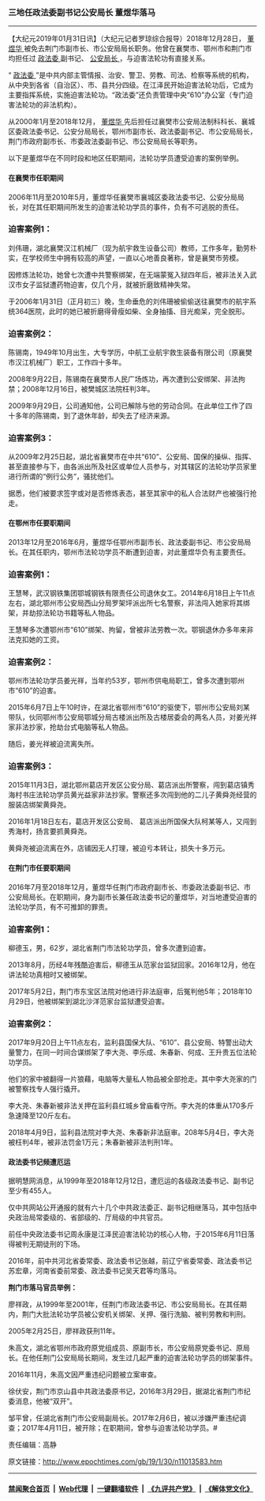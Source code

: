 ### 三地任政法委副书记公安局长 董煜华落马
------------------------

<p>
 【大纪元2019年01月31日讯】（大纪元记者罗琼综合报导）2018年12月28日，
 <a href="http://www.epochtimes.com/gb/tag/%E8%91%A3%E7%85%9C%E5%8D%8E.html">
  董煜华
 </a>
 被免去荆门市副市长、市公安局局长职务。他曾在襄樊市、鄂州市和荆门市均担任过
 <a href="http://www.epochtimes.com/gb/tag/%E6%94%BF%E6%B3%95%E5%A7%94.html">
  政法委
 </a>
 副书记、
 <a href="http://www.epochtimes.com/gb/tag/%E5%85%AC%E5%AE%89%E5%B1%80%E9%95%BF.html">
  公安局长
 </a>
 ，与迫害法轮功有直接关系。
</p>
<p>
 “
 <a href="http://www.epochtimes.com/gb/tag/%E6%94%BF%E6%B3%95%E5%A7%94.html">
  政法委
 </a>
 ”是中共内部主管情报、治安、警卫、劳教、司法、检察等系统的机构，从中央到各省（自治区）、市、县共分四级。在江泽民开始迫害法轮功后，它成为主要指挥系统，实施迫害法轮功。“政法委”还负责管理中央“610”办公室（专门迫害法轮功的非法机构）。
</p>
<p>
 从2000年1月至2018年12月，
 <a href="http://www.epochtimes.com/gb/tag/%E8%91%A3%E7%85%9C%E5%8D%8E.html">
  董煜华
 </a>
 先后担任过襄樊市公安局法制科科长、襄城区委政法委书记、公安分局局长，鄂州市副市长、政法委副书记、市公安局局长，荆门市政府副市长、市委政法委副书记、市公安局局长等职务。
</p>
<p>
 以下是董煜华在不同时段和地区任职期间，法轮功学员遭受迫害的案例举例。
</p>
<h4>
 在襄樊市任职期间
</h4>
<p>
 2006年11月至2010年5月，董煜华任襄樊市襄城区委政法委书记、公安分局局长，对在其任职期间所发生的迫害法轮功学员的事件，负有不可逃脱的责任。
</p>
<h3>
 <strong>
  迫害案例1：
 </strong>
</h3>
<p>
 刘伟珊，湖北襄樊汉江机械厂（现为航宇救生设备公司）教师，工作多年，勤劳朴实，在学校师生中拥有较高的声望，一直以心地善良著称，曾是襄樊市劳模。
</p>
<p>
 因修炼法轮功，她曾七次遭中共警察绑架，在无端蒙冤入狱四年后，被非法关入武汉市女子监狱遭药物迫害，仅几个月，就被折磨致精神失常。
</p>
<p>
 于2006年1月31日（正月初三）晚，生命垂危的刘伟珊被偷偷送往襄樊市的航宇系统364医院，此时的她已被折磨得骨瘦如柴、全身抽搐、目光痴呆，完全脱形。
</p>
<h3>
 <strong>
  迫害案例2：
 </strong>
</h3>
<p>
 陈锡南，1949年10月出生，大专学历，中航工业航宇救生装备有限公司（原襄樊市汉江机械厂）职工，工作四十多年。
</p>
<p>
 2008年9月22日，陈锡南在襄樊市人民广场炼功，再次遭到公安绑架、非法拘禁；2008年12月16日，被樊城区法院枉判3年。
</p>
<p>
 2009年9月29日，公司通知他，公司已解除与他的劳动合同。在此单位工作了四十多年的陈锡南，到了退休年龄，却失去了经济来源。
</p>
<h3>
 <strong>
  迫害案例3：
 </strong>
</h3>
<p>
 从2009年2月25日起，湖北省襄樊市在中共“610”、公安局、国保的操纵、指挥、甚至直接参与下，由各派出所及社区或单位人员参与，对其辖区的法轮功学员家里进行所谓的“例行公务”，骚扰他们。
</p>
<p>
 据悉，他们被要求签字或对是否修炼表态，甚至其家中的私人合法财产也被强行抢走。
</p>
<h4>
 在鄂州市任要职期间
</h4>
<p>
 2013年12月至2016年6月，董煜华任鄂州市副市长、政法委副书记、市公安局局长。在其任职内，鄂州市法轮功学员不断遭到迫害，对此董煜华负有主要责任。
</p>
<h3>
 <strong>
  迫害案例1：
 </strong>
</h3>
<p>
 王慧琴，武汉钢铁集团鄂城钢铁有限责任公司退休女工。2014年6月18日上午11点左右，湖北鄂州市公安局西山分局罗架坪派出所七名警察，非法闯入她家将其绑架，并劫掠法轮功书籍等私人物品。
</p>
<p>
 王慧琴多次遭鄂州市“610”绑架、拘留，曾被非法劳教一次。鄂钢退休办多年来非法克扣她的工资。
</p>
<h3>
 <strong>
  迫害案例2：
 </strong>
</h3>
<p>
 鄂州市法轮功学员姜光祥，当年约53岁，鄂州市供电局职工，曾多次遭到鄂州市“610”的迫害。
</p>
<p>
 2015年6月7日上午10时许，在湖北省鄂州市“610”的驱使下，鄂州市公安局刘某带队，伙同鄂州市公安局鄂城分局古楼派出所及古楼居委会的两名人员，对姜光祥家非法抄家，抢劫台式电脑等私人物品。
</p>
<p>
 随后，姜光祥被迫流离失所。
</p>
<h3>
 <strong>
  迫害案例3：
 </strong>
</h3>
<p>
 2015年11月3日，湖北鄂州葛店开发区公安分局、葛店派出所警察，闯到葛店镇秀海村书庄法轮功学员黄光益家非法抄家。警察还多次闯到他的二儿子黄舜尧经营的服装店绑架黄舜尧。
</p>
<p>
 2016年1月18日左右，葛店开发区公安局、 葛店派出所国保大队柯某等人，又闯到秀海村，扬言要抓黄舜尧。
</p>
<p>
 黄舜尧被迫流离在外，店铺因无人打理，被迫亏本转让，损失十多万元。
</p>
<h4>
 在荆门市任要职期间
</h4>
<p>
 2016年7月至2018年12月，董煜华任荆门市政府副市长、市委政法委副书记、市公安局局长。在职期间，身为副市长兼任政法委书记的董煜华，对当地遭受迫害的法轮功学员，有不可推卸的罪责。
</p>
<h3>
 <strong>
  迫害案例1：
 </strong>
</h3>
<p>
 柳德玉，男，62岁，湖北省荆门市法轮功学员，曾多次遭到迫害。
</p>
<p>
 2013年8月，历经4年残酷迫害后，柳德玉从范家台监狱回家。2016年12月，他在讲法轮功真相时又被绑架。
</p>
<p>
 2017年5月2日，荆门市东宝区法院对他进行非法庭审，后冤判他5年；2018年10月29日，他被绑架到湖北沙洋范家台监狱遭受迫害。
</p>
<h3>
 <strong>
  迫害案例2：
 </strong>
</h3>
<p>
 2017年9月20日上午11点左右，监利县国保大队、“610”、县公安局、特警出动大量警力，在同一时间合谋绑架了李大尧、李乐成、朱春新、何成、王升贵五位法轮功学员。
</p>
<p>
 他们的家中被翻得一片狼藉，电脑等大量私人物品被全部抢走。其中李大尧家的门被警察找专人强行撬开。
</p>
<p>
 李大尧、朱春新被非法关押在监利县红城乡曾庙看守所。李大尧的体重从170多斤急速降至120斤左右。
</p>
<p>
 2018年4月9日，监利县法院对李大尧、朱春新非法庭审。208年5月4日，李大尧被枉判4年，被非法罚金1万元；朱春新被非法判刑1年。
</p>
<h4>
 政法委书记频遭厄运
</h4>
<p>
 据明慧网消息，从1999年至2018年12月12日，遭厄运的各级政法委书记、副书记至少有455人。
</p>
<p>
 仅中共网站公开通报的就有六十几个中共政法委正、副书记相继落马，其中包括中央政治局常委级的、省部级的、厅局级的中共官员。
</p>
<p>
 前任中央政法委书记周永康是江泽民迫害法轮功的核心人物，于2015年6月11日落得被判无期徒刑的下场。
</p>
<p>
 2016年，前中共河北省委常委、政法委书记张越，前辽宁省委常委、政法委书记苏宏章，河南省委前常委、政法委书记吴天君等均落马。
</p>
<p>
 <strong>
  荆门市落马官员举例：
 </strong>
</p>
<p>
 廖祥政，从1999年至2001年，任荆门市政法委书记、市公安局局长。在其任期内，荆门大批法轮功学员被公安机关绑架、关押、强行洗脑、被判劳教和判刑。
</p>
<p>
 2005年2月25日，廖祥政获刑11年。
</p>
<p>
 朱高文，湖北省鄂州市政府原党组成员、原副市长，市公安局原党委书记、原局长。在他任荆门公安局局长期间，发生过几起严重的迫害法轮功学员的绑架事件。
</p>
<p>
 2016年11月，朱高文因严重违纪问题被立案审查。
</p>
<p>
 徐伏安，荆门市京山县中共政法委原书记，2016年3月29日，据湖北省荆门市纪委消息，他被“双开”。
</p>
<p>
 邹平曾，任湖北省荆门市公安局副局长。2017年2月6日，被以涉嫌严重违纪调查；2017年4月11日，被开除；在职期间，曾参与迫害法轮功学员。#
</p>
<p>
 责任编辑：高静
</p>

原文链接：http://www.epochtimes.com/gb/19/1/30/n11013583.htm


------------------------
#### [禁闻聚合首页](https://github.com/gfw-breaker/banned-news/blob/master/README.md) &nbsp;|&nbsp; [Web代理](https://github.com/gfw-breaker/open-proxy/blob/master/README.md) &nbsp;|&nbsp; [一键翻墙软件](https://github.com/gfw-breaker/nogfw/blob/master/README.md) &nbsp;|&nbsp; [《九评共产党》](https://github.com/gfw-breaker/9ping.md/blob/master/README.md#九评之一评共产党是什么) &nbsp;|&nbsp; [《解体党文化》](https://github.com/gfw-breaker/jtdwh.md/blob/master/README.md#绪论)